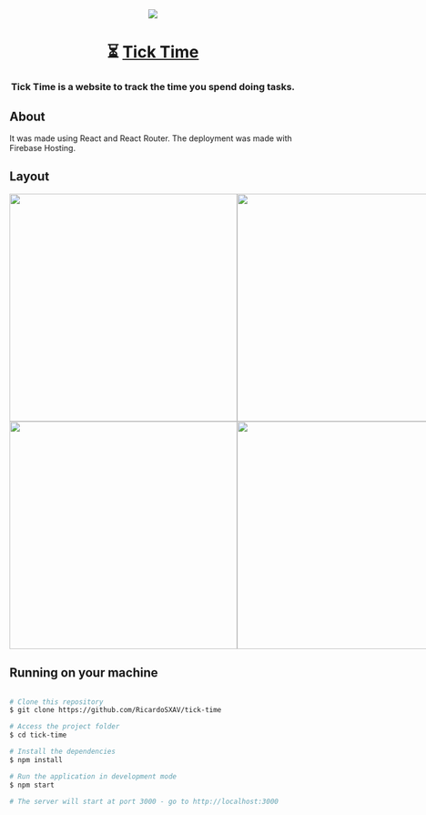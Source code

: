 <div align="center">
  <img src="https://user-images.githubusercontent.com/71535025/118203283-1a726080-b432-11eb-8622-729bdc98a2b2.png" />
</div>

<h1 align="center">
   ⏳ <a href="https://tick-time-app.web.app/"> Tick Time </a>
</h1>

<h3 align="center">
    Tick Time is a website to track the time you spend doing tasks.
</h3>

## About

It was made using React and React Router. The deployment was made with Firebase Hosting.

## Layout
<div align="center" style="display: flex;">
  <img width="400px" src="https://user-images.githubusercontent.com/71535025/118204484-aeddc280-b434-11eb-9cdd-5eb3ccc5514c.png" />
  <img width="400px" src="https://user-images.githubusercontent.com/71535025/118204552-d6cd2600-b434-11eb-8a83-1b0fbf8ebb4f.png" />
</div>

<div align="center" style="display: flex;">
  <img width="400px" src="https://user-images.githubusercontent.com/71535025/118205398-a4bcc380-b436-11eb-85ae-f94ba3064fc7.png" />
  <img width="400px" src="https://user-images.githubusercontent.com/71535025/118205346-82c34100-b436-11eb-98d5-ab2076ba77c0.png" />
</div>

## Running on your machine

```bash

# Clone this repository
$ git clone https://github.com/RicardoSXAV/tick-time

# Access the project folder
$ cd tick-time

# Install the dependencies
$ npm install

# Run the application in development mode
$ npm start

# The server will start at port 3000 - go to http://localhost:3000

```
